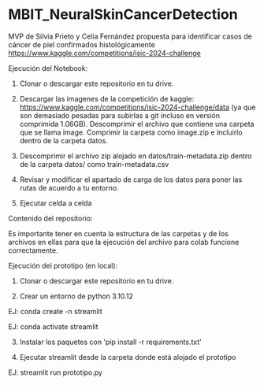 # MBIT_NeuralSkinCancerDetection
MVP de Silvia Prieto y Celia Fernández propuesta para identificar casos de cáncer de piel confirmados histológicamente  https://www.kaggle.com/competitions/isic-2024-challenge

Ejecución del Notebook:

 1. Clonar o descargar este repositorio en tu drive.

 2. Descargar las imagenes de la competición de kaggle: https://www.kaggle.com/competitions/isic-2024-challenge/data (ya que son demasiado pesadas para subirlas a git incluso en versión comprimida 1.06GB). Descomprimir el archivo que contiene una carpeta que se llama image. Comprimir la carpeta como image.zip e incluirlo dentro de la carpeta datos.

 3. Descomprimir el archivo zip alojado en datos/train-metadata.zip dentro de la carpeta datos/ como train-metadata.csv
 
 4. Revisar y modificar el apartado de carga de los datos para poner las rutas de acuerdo a tu entorno.
 
 5. Ejecutar celda a celda

 Contenido del repositorio:
 
Es importante tener en cuenta la estructura de las carpetas y de los archivos en ellas para que la ejecución del archivo para colab funcione correctamente.

Ejecución del prototipo (en local):

1. Clonar o descargar este repositorio en tu drive.

2. Crear un entorno de python 3.10.12

EJ: conda create -n streamlit 

EJ: conda activate streamlit

3. Instalar los paquetes con 'pip install -r requirements.txt'

4. Ejecutar streamlit desde la carpeta donde está alojado el prototipo

EJ: streamlit run prototipo.py


